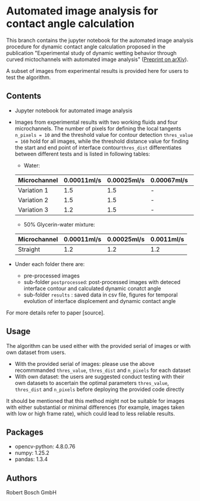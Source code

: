 # Automated image analysis for contact angle calculation

This branch contains the jupyter notebook for the automated image analysis procedure for dynamic contact angle calculation proposed in the publication "Experimental study of dynamic wetting behavior through curved mictochannels with automated image analysis" ([Preprint on arXiv](https://arxiv.org/abs/2403.09246)).  

A subset of images from experimental results is provided here for users to test the algorithm.

## Contents

- Jupyter notebook for automated image analysis
- Images from experimental results with two working fluids and four microchannels. The number of pixels for defining the local tangents `n_pixels = 10` and the threshold value for contour detection `thres_value = 160` hold for all images, while the threshold distance value for finding the start and end point of interface contour`thres_dist` differentiates between different tests and is listed in following tables:
	- Water:
	
   Microchannel | 0.00011ml/s | 0.00025ml/s | 0.00067ml/s | 0.0011ml/s | 0.0018ml/s 
   --- | --- | --- | --- | --- |---   
   Variation 1  | 1.5         | 1.5         | -           | 2.5        | -        
   Variation 2  | 1.5         | 1.5         | -           | 1          | -        
   Variation 3  | 1.2         | 1.5         | -           | -          | 1.5        
  
	- 50% Glycerin-water mixture: 
	
   Microchannel | 0.00011ml/s | 0.00025ml/s | 0.0011ml/s 
   --- | --- | --- | ---
   Straight     | 1.2         | 1.2         | 1.2        
   
- Under each folder there are:
	- pre-processed images
	- sub-folder `postprocessed`: post-processed images with deteced interface contour and calculated dynamic conatct angle
	- sub-folder `results` : saved data in csv file, figures for temporal evolution of interface displcement and dynamic contact angle
      
For more details refer to paper [source].

## Usage

The algorithm can be used either with the provided serial of images or with own dataset from users.  

- With the provided serial of images: please use the above recommmanded `thres_value`, `thres_dist` and `n_pixels` for each dataset
- With own dataset: the users are suggested conduct testing with their own datasets to ascertain the optimal parameters `thres_value`, `thres_dist` and `n_pixels` before deploying the provided code directly
	
It should be mentioned that this method might not be suitable for images with either substantial or minimal differences (for example, images taken with low or high frame rate), which could lead to less reliable results.

## Packages

- opencv-python: 4.8.0.76
- numpy: 1.25.2
- pandas: 1.3.4

## Authors

Robert Bosch GmbH
